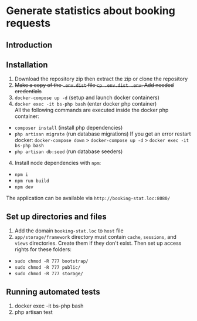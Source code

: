 # Generate statistics about booking requests

## Introduction

## Installation
1. Download the repository zip then extract the zip or clone the repository
2. ~~Make a copy of the `.env.dist` file `cp .env.dist .env`. Add needed credentials~~ 
3.  `docker-compose up -d` (setup and launch docker containers)
4. `docker exec -it bs-php bash` (enter docker php container)  
   All the following commands are executed inside the docker php container:
* `composer install` (install php dependencies)
* `php artisan migrate` (run database migrations) 
    If you get an error restart docker: `docker-compose down` > `docker-compose up -d` > `docker exec -it bs-php bash`
* `php artisan db:seed` (run database seeders)
4. Install node dependencies with `npm`:
* `npm i` 
* `npm run build`
* `npm dev`

The application can be available via `http://booking-stat.loc:8080/`

## Set up directories and files
1. Add the domain `booking-stat.loc` to `host` file
2. `app/storage/framework` directory must contain `cache`, `sessions`, and `views` directories.
  Create them if they don't exist. Then set up access rights for these folders:
* `sudo chmod -R 777 bootstrap/`
* `sudo chmod -R 777 public/`
* `sudo chmod -R 777 storage/`
   

## Running automated tests
1. docker exec -it bs-php bash
2. php artisan test
